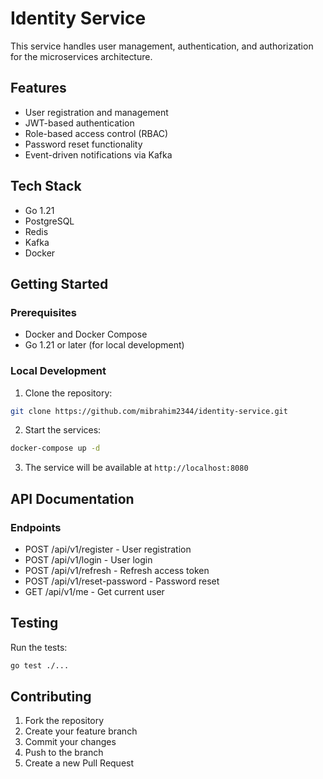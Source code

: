 # Identity Service

This service handles user management, authentication, and authorization for the microservices architecture.

## Features

- User registration and management
- JWT-based authentication
- Role-based access control (RBAC)
- Password reset functionality
- Event-driven notifications via Kafka

## Tech Stack

- Go 1.21
- PostgreSQL
- Redis
- Kafka
- Docker

## Getting Started

### Prerequisites

- Docker and Docker Compose
- Go 1.21 or later (for local development)

### Local Development

1. Clone the repository:
```bash
git clone https://github.com/mibrahim2344/identity-service.git
```

2. Start the services:
```bash
docker-compose up -d
```

3. The service will be available at `http://localhost:8080`

## API Documentation

### Endpoints

- POST /api/v1/register - User registration
- POST /api/v1/login - User login
- POST /api/v1/refresh - Refresh access token
- POST /api/v1/reset-password - Password reset
- GET /api/v1/me - Get current user

## Testing

Run the tests:
```bash
go test ./...
```

## Contributing

1. Fork the repository
2. Create your feature branch
3. Commit your changes
4. Push to the branch
5. Create a new Pull Request
